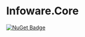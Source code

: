# Infoware.Core

[![NuGet Badge](https://buildstats.info/nuget/Infoware.Core)](https://www.nuget.org/packages/Infoware.Core/)

